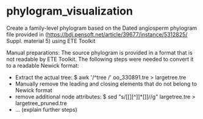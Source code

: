 # phylogram_visualization

Create a family-level phylogram based on the Dated angiosperm phylogram file provided in (https://bdj.pensoft.net/article/39677/instance/5312825/ Suppl. material 5) using ETE Toolkit

Manual preparations:
The source phylogram is provided in a format that is not readable by ETE Toolkit. The following steps were needed to convert it to a readable Newick format:
* Extract the actual tree:
  $ awk '/^tree /' oo_330891.tre > largetree.tre
* Manually remove the leading and closing elements that do not belong to Newick format
* remove additional node attributes:
  $ sed "s/[[][^]]*[]]//g" largetree.tre > largetree_pruned.tre
* ... (explain further steps)
